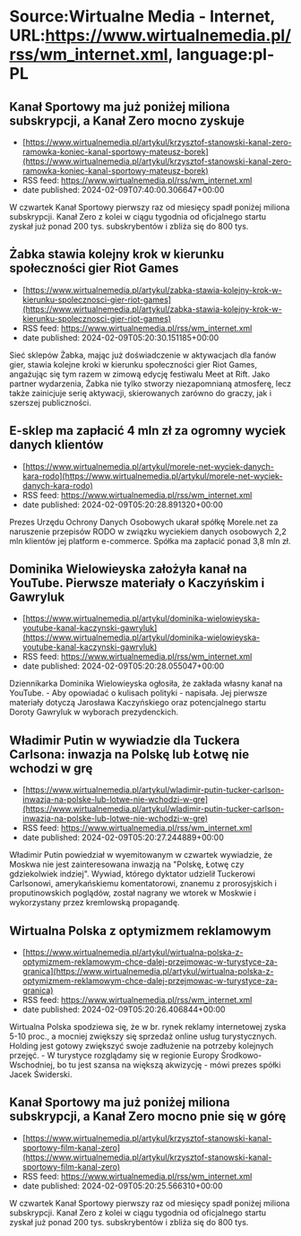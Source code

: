 # Source:Wirtualne Media - Internet, URL:https://www.wirtualnemedia.pl/rss/wm_internet.xml, language:pl-PL

## Kanał Sportowy ma już poniżej miliona subskrypcji, a Kanał Zero mocno zyskuje
 - [https://www.wirtualnemedia.pl/artykul/krzysztof-stanowski-kanal-zero-ramowka-koniec-kanal-sportowy-mateusz-borek](https://www.wirtualnemedia.pl/artykul/krzysztof-stanowski-kanal-zero-ramowka-koniec-kanal-sportowy-mateusz-borek)
 - RSS feed: https://www.wirtualnemedia.pl/rss/wm_internet.xml
 - date published: 2024-02-09T07:40:00.306647+00:00

W czwartek Kanał Sportowy pierwszy raz od miesięcy spadł poniżej miliona subskrypcji. Kanał Zero z kolei w ciągu tygodnia od oficjalnego startu zyskał już ponad 200 tys. subskrybentów i zbliża się do 800 tys.

## Żabka stawia kolejny krok w kierunku społeczności gier Riot Games
 - [https://www.wirtualnemedia.pl/artykul/zabka-stawia-kolejny-krok-w-kierunku-spolecznosci-gier-riot-games](https://www.wirtualnemedia.pl/artykul/zabka-stawia-kolejny-krok-w-kierunku-spolecznosci-gier-riot-games)
 - RSS feed: https://www.wirtualnemedia.pl/rss/wm_internet.xml
 - date published: 2024-02-09T05:20:30.151185+00:00

Sieć sklepów Żabka, mając już doświadczenie w aktywacjach dla fanów gier, stawia kolejne kroki w kierunku społeczności gier Riot Games, angażując się tym razem w zimową edycję festiwalu Meet at Rift. Jako partner wydarzenia, Żabka nie tylko stworzy niezapomnianą atmosferę, lecz także zainicjuje serię aktywacji, skierowanych zarówno do graczy, jak i szerszej publiczności.

## E-sklep ma zapłacić 4 mln zł za ogromny wyciek danych klientów
 - [https://www.wirtualnemedia.pl/artykul/morele-net-wyciek-danych-kara-rodo](https://www.wirtualnemedia.pl/artykul/morele-net-wyciek-danych-kara-rodo)
 - RSS feed: https://www.wirtualnemedia.pl/rss/wm_internet.xml
 - date published: 2024-02-09T05:20:28.891320+00:00

Prezes Urzędu Ochrony Danych Osobowych ukarał spółkę Morele.net za naruszenie przepisów RODO w związku wyciekiem danych osobowych 2,2 mln klientów jej platform e-commerce. Spółka ma zapłacić ponad 3,8 mln zł.

## Dominika Wielowieyska założyła kanał na YouTube. Pierwsze materiały o Kaczyńskim i Gawryluk
 - [https://www.wirtualnemedia.pl/artykul/dominika-wielowieyska-youtube-kanal-kaczynski-gawryluk](https://www.wirtualnemedia.pl/artykul/dominika-wielowieyska-youtube-kanal-kaczynski-gawryluk)
 - RSS feed: https://www.wirtualnemedia.pl/rss/wm_internet.xml
 - date published: 2024-02-09T05:20:28.055047+00:00

Dziennikarka Dominika Wielowieyska ogłosiła, że zakłada własny kanał na YouTube. - Aby opowiadać o kulisach polityki - napisała. Jej pierwsze materiały dotyczą Jarosława Kaczyńskiego oraz potencjalnego startu Doroty Gawryluk w wyborach prezydenckich.

## Władimir Putin w wywiadzie dla Tuckera Carlsona: inwazja na Polskę lub Łotwę nie wchodzi w grę
 - [https://www.wirtualnemedia.pl/artykul/wladimir-putin-tucker-carlson-inwazja-na-polske-lub-lotwe-nie-wchodzi-w-gre](https://www.wirtualnemedia.pl/artykul/wladimir-putin-tucker-carlson-inwazja-na-polske-lub-lotwe-nie-wchodzi-w-gre)
 - RSS feed: https://www.wirtualnemedia.pl/rss/wm_internet.xml
 - date published: 2024-02-09T05:20:27.244889+00:00

Władimir Putin powiedział w wyemitowanym w czwartek wywiadzie, że Moskwa nie jest zainteresowana inwazją na "Polskę, Łotwę czy gdziekolwiek indziej". Wywiad, którego dyktator udzielił Tuckerowi Carlsonowi, amerykańskiemu komentatorowi, znanemu z prorosyjskich i proputinowskich poglądów, został nagrany we wtorek w Moskwie i wykorzystany przez kremlowską propagandę.

## Wirtualna Polska z optymizmem reklamowym
 - [https://www.wirtualnemedia.pl/artykul/wirtualna-polska-z-optymizmem-reklamowym-chce-dalej-przejmowac-w-turystyce-za-granica](https://www.wirtualnemedia.pl/artykul/wirtualna-polska-z-optymizmem-reklamowym-chce-dalej-przejmowac-w-turystyce-za-granica)
 - RSS feed: https://www.wirtualnemedia.pl/rss/wm_internet.xml
 - date published: 2024-02-09T05:20:26.406844+00:00

Wirtualna Polska spodziewa się, że w br. rynek reklamy internetowej zyska 5-10 proc., a mocniej zwiększy się sprzedaż online usług turystycznych. Holding jest gotowy zwiększyć swoje zadłużenie na potrzeby kolejnych przejęć. - W turystyce rozglądamy się w regionie Europy Środkowo-Wschodniej, bo tu jest szansa na większą akwizycję - mówi prezes spółki Jacek Świderski.

## Kanał Sportowy ma już poniżej miliona subskrypcji, a Kanał Zero mocno pnie się w górę
 - [https://www.wirtualnemedia.pl/artykul/krzysztof-stanowski-kanal-sportowy-film-kanal-zero](https://www.wirtualnemedia.pl/artykul/krzysztof-stanowski-kanal-sportowy-film-kanal-zero)
 - RSS feed: https://www.wirtualnemedia.pl/rss/wm_internet.xml
 - date published: 2024-02-09T05:20:25.566310+00:00

W czwartek Kanał Sportowy pierwszy raz od miesięcy spadł poniżej miliona subskrypcji. Kanał Zero z kolei w ciągu tygodnia od oficjalnego startu zyskał już ponad 200 tys. subskrybentów i zbliża się do 800 tys.

